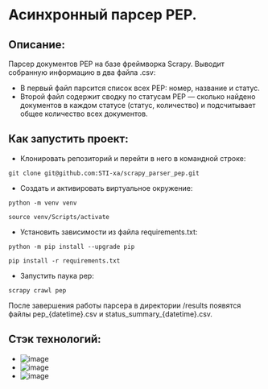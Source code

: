 # Асинхронный парсер PEP.

## Описание:
Парсер документов PEP на базе фреймворка Scrapy.
Выводит собранную информацию в два файла .csv:
* В первый файл парсится список всех PEP: номер, название и статус.
* Второй файл содержит сводку по статусам PEP — сколько найдено документов в каждом статусе (статус, количество) и подсчитывает общее количество всех документов.

## **Как запустить проект**:

* Клонировать репозиторий и перейти в него в командной строке:
```
git clone git@github.com:STI-xa/scrapy_parser_pep.git
```

* Cоздать и активировать виртуальное окружение:
```
python -m venv venv

source venv/Scripts/activate
```

* Установить зависимости из файла requirements.txt:
```
python -m pip install --upgrade pip

pip install -r requirements.txt
```

* Запустить паука pep:
```
scrapy crawl pep
```
После завершения работы парсера в директории /results появятся файлы pep_{datetime}.csv и status_summary_{datetime}.csv.


## **Стэк технологий**:
* ![image](https://img.shields.io/badge/Python-FFD43B?style=for-the-badge&logo=python&logoColor=blue)
* ![image](https://img.shields.io/badge/SQLite-07405E?style=for-the-badge&logo=sqlite&logoColor=white)
* ![image](https://camo.githubusercontent.com/d2b9fadbbee82782eba05c3036fef87f222cd4dee9acd21e216b0a943d1c926b/68747470733a2f2f696d672e736869656c64732e696f2f62616467652f5363726170792d322e352e312d626c61636b3f7374796c653d666c6174)
